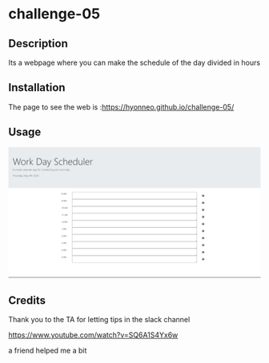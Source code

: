 # challenge-05

## Description

Its a webpage where you can make the schedule of the day divided in hours

## Installation

The page to see the web is :https://hyonneo.github.io/challenge-05/

## Usage

![image](./assets/images/Screenshot%20(105).png)


## Credits

Thank you to the TA for letting tips in the slack channel

https://www.youtube.com/watch?v=SQ6A1S4Yx6w

a friend helped me a bit
